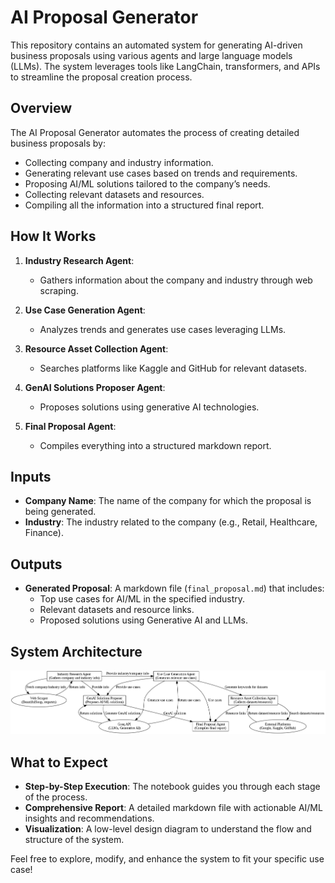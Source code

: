 # AI Proposal Generator

This repository contains an automated system for generating AI-driven business proposals using various agents and large language models (LLMs). The system leverages tools like LangChain, transformers, and APIs to streamline the proposal creation process.

## Overview

The AI Proposal Generator automates the process of creating detailed business proposals by:
- Collecting company and industry information.
- Generating relevant use cases based on trends and requirements.
- Proposing AI/ML solutions tailored to the company’s needs.
- Collecting relevant datasets and resources.
- Compiling all the information into a structured final report.

## How It Works

1. **Industry Research Agent**:
   - Gathers information about the company and industry through web scraping.

2. **Use Case Generation Agent**:
   - Analyzes trends and generates use cases leveraging LLMs.

3. **Resource Asset Collection Agent**:
   - Searches platforms like Kaggle and GitHub for relevant datasets.

4. **GenAI Solutions Proposer Agent**:
   - Proposes solutions using generative AI technologies.

5. **Final Proposal Agent**:
   - Compiles everything into a structured markdown report.

## Inputs

- **Company Name**: The name of the company for which the proposal is being generated.
- **Industry**: The industry related to the company (e.g., Retail, Healthcare, Finance).

## Outputs

- **Generated Proposal**: A markdown file (`final_proposal.md`) that includes:
  - Top use cases for AI/ML in the specified industry.
  - Relevant datasets and resource links.
  - Proposed solutions using Generative AI and LLMs.

## System Architecture

![Low-Level Design Diagram](architecture/balanced_low_level_design.png)

## What to Expect

- **Step-by-Step Execution**: The notebook guides you through each stage of the process.
- **Comprehensive Report**: A detailed markdown file with actionable AI/ML insights and recommendations.
- **Visualization**: A low-level design diagram to understand the flow and structure of the system.

Feel free to explore, modify, and enhance the system to fit your specific use case!
